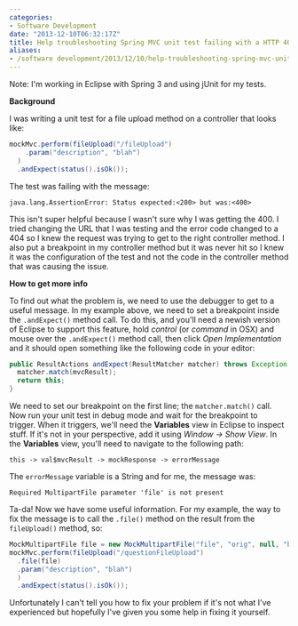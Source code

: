 ```yaml
---
categories:
- Software Development
date: "2013-12-10T06:32:17Z"
title: Help troubleshooting Spring MVC unit test failing with a HTTP 400 error code
aliases:
- /software development/2013/12/10/help-troubleshooting-spring-mvc-unit-test-failing-with-a-http-400-error-code.html
---
```

Note: I'm working in Eclipse with Spring 3 and using jUnit for my tests.

**Background**

I was writing a unit test for a file upload method on a controller that looks like:
```java
mockMvc.perform(fileUpload("/fileUpload")
    .param("description", "blah")
  )
  .andExpect(status().isOk());
```
The test was failing with the message:
```
java.lang.AssertionError: Status expected:<200> but was:<400>
```
This isn't super helpful because I wasn't sure why I was getting the 400. I tried changing the URL that I was testing and the error code changed to a 404 so I knew the request was trying to get to the right controller method. I also put a breakpoint in my controller method but it was never hit so I knew it was the configuration of the test and not the code in the controller method that was causing the issue.

**How to get more info**

To find out what the problem is, we need to use the debugger to get to a useful message. In my example above, we need to set a breakpoint inside the `.andExpect()` method call. To do this, and you'll need a newish version of Eclipse to support this feature, hold _control_ (or _command_ in OSX) and mouse over the `.andExpect()` method call, then click _Open Implementation_ and it should open something like the following code in your editor:
```java
public ResultActions andExpect(ResultMatcher matcher) throws Exception {
  matcher.match(mvcResult);
  return this;
}
```
We need to set our breakpoint on the first line; the `matcher.match()` call. Now run your unit test in debug mode and wait for the breakpoint to trigger. When it triggers, we'll need the **Variables** view in Eclipse to inspect stuff. If it's not in your perspective, add it using _Window -> Show View_. In the **Variables** view, you'll need to navigate to the following path:
```
this -> val$mvcResult -> mockResponse -> errorMessage
```
The `errorMessage` variable is a String and for me, the message was:
```
Required MultipartFile parameter 'file' is not present
```
Ta-da! Now we have some useful information. For my example, the way to fix the message is to call the `.file()` method on the result from the `fileUpload()` method, so:
```java
MockMultipartFile file = new MockMultipartFile("file", "orig", null, "bar".getBytes());
mockMvc.perform(fileUpload("/questionFileUpload")
  .file(file)
  .param("description", "blah")
  )
  .andExpect(status().isOk());
```
Unfortunately I can't tell you how to fix your problem if it's not what I've experienced but hopefully I've given you some help in fixing it yourself.
